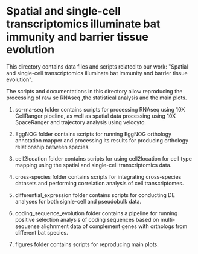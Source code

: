 Spatial and single-cell transcriptomics illuminate bat immunity and barrier tissue evolution
============================================================================================

This directory contains data files and scripts related to our work: 
"Spatial and single-cell transcriptomics illuminate bat immunity and barrier tissue evolution".

The scripts and documentations in this directory allow reproducing the processing of raw sc RNAseq ,the statistical analysis and the main plots. 

1) sc-rna-seq folder contains scripts for processing RNAseq using 10X CellRanger pipeline, as well as spatial data processing using 10X SpaceRanger and 
trajectory analysis using velocyto.

2) EggNOG folder contains scripts for running EggNOG orthology annotation mapper and processing its results for producing orthology relationship between species. 

3) cell2location folder contains scripts for using cell2location for cell type mapping using the spatial and single-cell transcriptomics data.

4) cross-species folder contains scripts for integrating cross-species datasets and performing correlation analysis of cell transcriptomes.

5) differential_expression folder contains scripts for conducting DE analyses for both signle-cell and pseudobulk data.

6) coding_sequence_evolution folder contains a pipeline for running positive selection analysis of coding sequences based on multi-sequense alighnment data of complement genes with orthologs from different bat species.

7) figures folder contains scripts for reproducing main plots.
